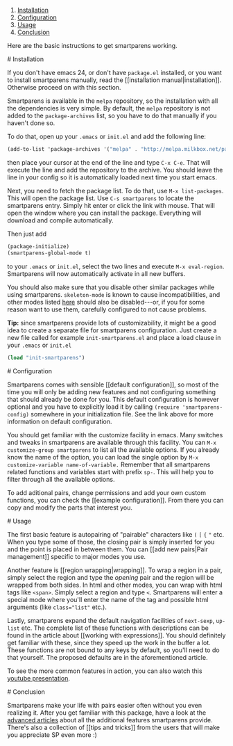 1. [Installation](#installation)
2. [Configuration](#configuration)
3. [Usage](#usage)
4. [Conclusion](#conclusion)

Here are the basic instructions to get smartparens working.

<a name="installation" />
# Installation

If you don't have emacs 24, or don't have `package.el` installed, or you want to install smartparens manually, read the [[installation manual|installation]]. Otherwise proceed on with this section.

Smartparens is available in the `melpa` repository, so the installation with all the dependencies is very simple. By default, the `melpa` repository is not added to the `package-archives` list, so you have to do that manually if you haven't done so.

To do that, open up your `.emacs` or `init.el` and add the following line:

```scheme
(add-to-list 'package-archives '("melpa" . "http://melpa.milkbox.net/packages/"))
```

then place your cursor at the end of the line and type `C-x C-e`. That will execute the line and add the repository to the archive. You should leave the line in your config so it is automatically loaded next time you start emacs.

Next, you need to fetch the package list. To do that, use `M-x list-packages`. This will open the package list. Use `C-s smartparens` to locate the smartparens entry. Simply hit enter or click the link with mouse. That will open the window where you can install the package. Everything will download and compile automatically.

Then just add

```scheme
(package-initialize)
(smartparens-global-mode t)
```

to your `.emacs` or `init.el`, select the two lines and execute `M-x eval-region`. Smartparens will now automatically activate in all new buffers.

You should also make sure that you disable other similar packages while using smartparens.  `skeleton-mode` is known to cause incompatibilities, and other modes listed [here](https://github.com/Fuco1/smartparens/wiki#what-is-this-package-about) should also be disabled---or, if you for some reason want to use them, carefully configured to not cause problems.

**Tip:** since smartparens provide lots of customizability, it might be a good idea to create a separate file for smartparens configuration. Just create a new file called for example `init-smartparens.el` and place a load clause in your `.emacs` or `init.el`

```scheme
(load "init-smartparens")
```

<a name="configuration" />
# Configuration

Smartparens comes with sensible [[default configuration]], so most of the time you will only be adding new features and not configuring something that should already be done for you.  This default configuration is however optional and you have to explicitly load it by calling `(require 'smartparens-config)` somewhere in your initialization file.  See the link above for more information on default configuration.

You should get familiar with the customize facility in emacs. Many switches and tweaks in smartparens are available through this facility. You can `M-x customize-group smartparens` to list all the available options. If you already know the name of the option, you can load the single option by `M-x customize-variable name-of-variable.` Remember that all smartparens related functions and variables start with prefix `sp-`. This will help you to filter through all the available options.

To add aditional pairs, change permissions and add your own custom functions, you can check the [[example configuration]]. From there you can copy and modify the parts that interest you.

<a name="usage" />
# Usage

The first basic feature is autopairing of "pairable" characters like `(` `[` `{` `"` etc. When you type some of those, the closing pair is simply inserted for you and the point is placed in between them. You can [[add new pairs|Pair management]] specific to major modes you use.

Another feature is [[region wrapping|wrapping]]. To wrap a region in a pair, simply select the region and type the *opening* pair and the region will be wrapped from both sides. In html and other modes, you can wrap with html tags like `<span>`. Simply select a region and type `<`. Smartparens will enter a special mode where you'll enter the name of the tag and possible html arguments (like `class="list"` etc.).

Lastly, smartparens expand the default navigation facilities of `next-sexp`, `up-list` etc. The complete list of these functions with descriptions can be found in the article about [[working with expressions]]. You should definitely get familiar with these, since they speed up the work in the buffer a lot. These functions are not bound to any keys by default, so you'll need to do that yourself. The proposed defaults are in the aforementioned article.

To see the more common features in action, you can also watch this [youtube presentation](http://www.youtube.com/watch?v=ykjRUr7FgoI&list=PLP6Xwp2WTft7rAMgVPOTI2OE_PQlKGPy7&feature=plpp_play_all).

<a name="conclusion" />
# Conclusion

Smartparens make your life with pairs easier often without you even realizing it. After you get familiar with this package, have a look at the [advanced articles](home#wiki-are-you-experienced-emacs-user?) about all the additional features smartparens provide. There's also a collection of [[tips and tricks]] from the users that will make you appreciate SP even more :)
